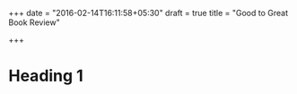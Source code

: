 +++
date = "2016-02-14T16:11:58+05:30"
draft = true
title = "Good to Great Book Review"

+++

# Heading 1

<!-- markdownlint-configure-file {
  "MD025": {
    "front_matter_title": ""
  }
} -->
